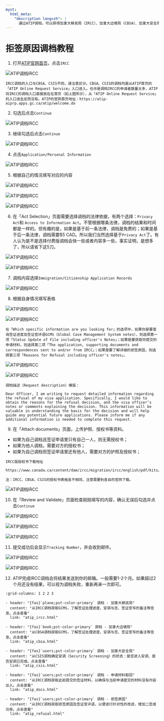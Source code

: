 ```yaml
---
myst:
  html_meta:
    "description lang=zh": |
      通过ATIP调档，可以获得加拿大移民局（IRCC）、加拿大边境局（CBSA）、加拿大安全局（CSIS）在处理签证申请时的相关信息。
---
```


# 拒签原因调档教程

<div class="dividing-line"></div>

1. 打开[ATIP官网首页](https://atip-aiprp.apps.gc.ca/atip/welcome.do)，点击`IRCC`

![ATIP调档IRCC](/_static/images/guide/tools_official/atip/ircc/01.png)

```{important} 
IRCC调档的入口与CBSA、CSIS不同，请注意区分。CBSA、CSIS的调档均是从ATIP首页的「ATIP Online Request Service」入口进入。也许是调档IRCC的申请者数量太多，ATIP将IRCC的调档入口直接放在在首页（如上图所示），从「ATIP Online Request Service」的入口进去反而没有。ATIP的官网首页地址：https://atip-aiprp.apps.gc.ca/atip/welcome.do
```

2. 勾选后点击`Continue`

![ATIP调档IRCC](/_static/images/guide/tools_official/atip/ircc/02.png)


3. 继续勾选后点击`Continue`

![ATIP调档IRCC](/_static/images/guide/tools_official/atip/ircc/03.png)


4. 点击`Application/Personal Information`

![ATIP调档IRCC](/_static/images/guide/tools_official/atip/ircc/04.png)

5. 根据自己的情况填写对应的内容

![ATIP调档IRCC](/_static/images/guide/tools_official/atip/ircc/05.png)

![ATIP调档IRCC](/_static/images/guide/tools_official/atip/ircc/06.png)

![ATIP调档IRCC](/_static/images/guide/tools_official/atip/ircc/07.png)


6. 在「Act Selection」页面需要选择调档的法律依据，有两个选择：`Privacy Act`和 `Access to Information Act`。不管根据哪条法律，调档的结果和时间都是一样的。但有趣的是，如果是基于前一条法律，调档是免费的；如果是基于后一条法律，调档需要$5 CAD。所以我们当然选择基于`Privacy Act`了。有人认为是不是选择付费版调档会快一些或者内容多一些，事实证明，是想多了，所以请省下这5刀。

![ATIP调档IRCC](/_static/images/guide/tools_official/atip/ircc/08.png)

![ATIP调档IRCC](/_static/images/guide/tools_official/atip/ircc/09.png)


7. 调档内容选择`Immigration/Citizenship Application Records`

![ATIP调档IRCC](/_static/images/guide/tools_official/atip/ircc/10.png)


8. 根据自身情况填写表格

![ATIP调档IRCC](/_static/images/guide/tools_official/atip/ircc/11.png)

![ATIP调档IRCC](/_static/images/guide/tools_official/atip/ircc/12.png)


```{important} 
在「Which specific information are you looking for」的选项中，如果你是要查询签证进度及签证官评语GCMS（Global Case Management System notes），则选择第一项「Status Update of File including officer's Notes」；如果是要获取你提交的申请材料，则选择第二项「The application, supporting documents and correspondences sent to and/or from IRCC」；如果是要了解详细的拒签原因，则选择第三项「Reasons for Refusal including officer's notes」。
```


![ATIP调档IRCC](/_static/images/guide/tools_official/atip/ircc/13.png)

![ATIP调档IRCC](/_static/images/guide/tools_official/atip/ircc/14.png)


```{admonition} 模版
调档描述（Request description）模版：

Dear Officer, I am writing to request detailed information regarding the refusal of my visa application. Specifically, I would like to obtain the reasons for the refusal decision, and the visa officer’s notes or comments explaining the decision. This information will be valuable in understanding the basis for the decision and will help guide any potential future applications. Please inform me if any additional information is needed to complete this request.
```


9. 在「Attach documents」页面，上传护照、授权书等资料。
- 如果为自己调档且签证申请里只有自己一人，则无需授权书；
- 如果为他人调档，需要对方的授权书；
- 如果为自己调档但签证申请里还有他人，需要对方的护照及授权书；

```{seealso} 
IRCC版授权书下载地址

https://www.canada.ca/content/dam/ircc/migration/ircc/english/pdf/kits/forms/imm5744e.pdf

注：IRCC、CBSA、CSIS的授权书表格各不相同，注意需要到各自的官网下载。
```

![ATIP调档IRCC](/_static/images/guide/tools_official/atip/ircc/15.png)


10. 在「Review and Validate」页面检查刚刚填写的内容，确认无误后勾选并点击`Continue`

![ATIP调档IRCC](/_static/images/guide/tools_official/atip/ircc/16.png)

![ATIP调档IRCC](/_static/images/guide/tools_official/atip/ircc/17.png)

![ATIP调档IRCC](/_static/images/guide/tools_official/atip/ircc/18.png)


11. 提交成功后会显示`Tracking Number`，并会收到邮件。

![ATIP调档IRCC](/_static/images/guide/tools_official/atip/ircc/19.png)

![ATIP调档IRCC](/_static/images/guide/tools_official/atip/ircc/20.png)


12. ATIP完成IRCC调档会将结果发送到你的邮箱。一般需要1-2个月。如果超过2个月还没有结果，可以视为调档失败，重新再来一次即可。


<div class="dividing-line"></div>

```{gallery-grid}
:grid-columns: 1 2 2 3

- header: "{fas}`plane;pst-color-primary` 调档 - 加拿大移民局"
  content: "从IRCC调档获取GCMS，了解签证处理进度、安调与否、签证官写的备注等信息。点击查看"
  link: "atip_ircc.html"

- header: "{fas}`book;pst-color-primary` 调档 - 加拿大边境局"
  content: "从CBSA调档获取GCMS，了解签证处理进度、安调与否、签证官写的备注等信息。点击查看"
  link: "atip_cbsa.html"

- header: "{fas}`users;pst-color-primary` 调档 - 加拿大安全局"
  content: "从CSIS调档确定安调（Security Screening）的状态：是否进入安调、是否安调已完成。点击查看"
  link: "atip_csis.html"

- header: "{fas}`users;pst-color-primary` 调档 - 申请材料取回"
  content: "从IRCC调档获取此前提交的签证材料，以确保与当前申请提交的材料没有内容出入。点击查看"
  link: "atip_docs.html"

- header: "{fas}`users;pst-color-primary` 调档 - 拒签原因"
  content: "从IRCC调档获取拒签原因及签证官评语，以便进行针对性的改进，增加二签成功率。点击查看"
  link: "atip_refusal.html"
```

<div class="dividing-line"></div>